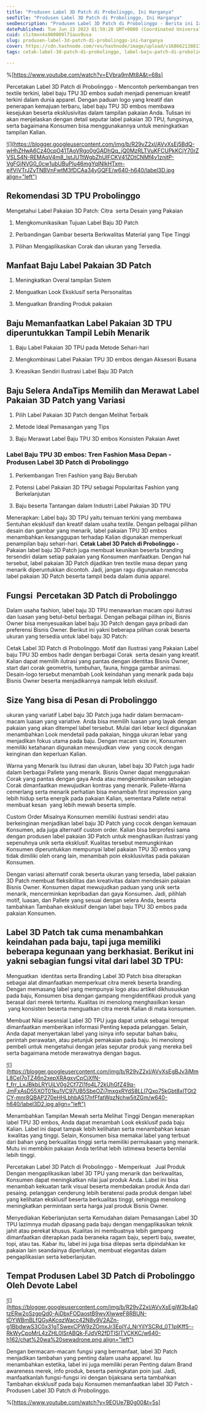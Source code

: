 ```yaml
---
title: "Produsen Label 3D Patch di Probolinggo, Ini Harganya"
seoTitle: "Produsen Label 3D Patch di Probolinggo, Ini Harganya"
seoDescription: "Produsen Label 3D Patch di Probolinggo - Berita ini Ialah Informasi dengan lengkap yang Devote.Labels Publikasikan Perihal Jasa Percetakan Label 3D"
datePublished: Tue Jun 13 2023 01:59:28 GMT+0000 (Coordinated Universal Time)
cuid: clitmxn4s000809l71aus9usa
slug: produsen-label-3d-patch-di-probolinggo-ini-harganya
cover: https://cdn.hashnode.com/res/hashnode/image/upload/v1686621388132/c0961d04-5cf7-490b-8c8f-8c5aeef37e41.jpeg
tags: cetak-label-3d-patch-di-probolinggo, label-baju-patch-di-probolinggo, label-baju-jersey-probolinggo

---
```


%[https://www.youtube.com/watch?v=EVbra9mMt8A&t=68s] 

Percetakan Label 3D Patch di Probolinggo - Mencontoh perkembangan tren textile terkini, label baju TPU 3D embos sudah menjadi penemuan kreatif terkini dalam dunia apparel. Dengan paduan logo yang kreatif dan penerapan kemajuan terbaru, label baju TPU 3D embos membawa kesejukan beserta eksklusivitas dalam tampilan pakaian Anda. Tulisan ini akan menjelaskan dengan detail seputar label pakaian 3D TPU, fungsinya, serta bagaimana Konsumen bisa menggunakannya untuk meningkatkan tampilan Kalian.

[![](https://blogger.googleusercontent.com/img/b/R29vZ2xl/AVvXsEj5BdQ-wHhZHwA6Cz40cpO41TAoVRgo0gGADhQq_jQ0MzRLTVuKFCUPkKCjY70rZVSLS4N-REMAqV4m8_IstJUTtWgbZhUlFCKV41ZOtCNMf4v1znjtP-VgFGjNVG0_0cw1ubUBuPIu46mgYqlNIkHTxm-eifViVTrJZyTNBVnFwtM3fDCAa34yGQFE/w640-h640/label3D.jpg align="left")](https://blogger.googleusercontent.com/img/b/R29vZ2xl/AVvXsEj5BdQ-wHhZHwA6Cz40cpO41TAoVRgo0gGADhQq_jQ0MzRLTVuKFCUPkKCjY70rZVSLS4N-REMAqV4m8_IstJUTtWgbZhUlFCKV41ZOtCNMf4v1znjtP-VgFGjNVG0_0cw1ubUBuPIu46mgYqlNIkHTxm-eifViVTrJZyTNBVnFwtM3fDCAa34yGQFE/s900/label3D.jpg)

## Rekomendasi 3D TPU Probolinggo

Mengetahui Label Pakaian 3D Patch: Citra  serta Desain yang Pakaian

1. Mengkomunikasikan Tujuan Label Baju 3D Patch
    
2. Perbandingan Gambar beserta Berkwalitas Material yang Tipe Tinggi
    
3. Pilihan Mengaplikasikan Corak dan ukuran yang Tersedia.
    

## Manfaat Baju Label Pakaian 3D Patch

1. Meningkatkan Overal tampilan Sistem
    
2. Menguatkan Look Eksklusif serta Personalitas
    
3. Menguatkan Branding Produk pakaian
    

## Baju Memanfaatkan Label Pakaian 3D TPU diperuntukkan Tampil Lebih Menarik

1. Baju Label Pakaian 3D TPU pada Metode Sehari-hari
    
2. Mengkombinasi Label Pakaian TPU 3D embos dengan Aksesori Busana
    
3. Kreasikan Sendiri Ilustrasi Label Baju 3D Patch
    

## Baju Selera AndaTips Memilih dan Merawat Label Pakaian 3D Patch yang Variasi

1. Pilih Label Pakaian 3D Patch dengan Melihat Terbaik
    
2. Metode Ideal Pemasangan yang Tips
    
3. Baju Merawat Label Baju TPU 3D embos Konsisten Pakaian Awet
    

### Label Baju TPU 3D embos: Tren Fashion Masa Depan - Produsen Label 3D Patch di Probolinggo

1. Perkembangan Tren Fashion yang Baju Berubah
    
2. Potensi Label Pakaian 3D TPU sebagai Popularitas Fashion yang Berkelanjutan
    
3. Baju beserta Tantangan dalam Industri Label Pakaian 3D TPU
    

Menerapkan: Label baju 3D TPU yaitu temuan terkini yang membawa Sentuhan eksklusif dan kreatif dalam usaha textile. Dengan pelbagai pilihan desain dan gambar yang menarik, label pakaian TPU 3D embos menambahkan kesanggupan terhadap Kalian digunakan memperkuat penampilan baju sehari-hari. **Cetak Label 3D Patch di Probolinggo -** Pakaian label baju 3D Patch juga membuat keunikan beserta branding tersendiri dalam setiap pakaian yang Konsumen manfaatkan. Dengan hal tersebut, label pakaian 3D Patch dijadikan tren textile masa depan yang menarik diperuntukkan dicontoh. Jadi, jangan ragu digunakan mencoba label pakaian 3D Patch beserta tampil beda dalam dunia apparel.

## Fungsi  Percetakan 3D Patch di Probolinggo

Dalam usaha fashion, label baju 3D TPU menawarkan macam opsi ilutrasi dan luasan yang betul-betul berbagai. Dengan pelbagai pilihan ini, Bisnis Owner bisa menyesuaikan label baju 3D Patch dengan gaya pribadi dan preferensi Bisnis Owner. Berikut ini yakni beberapa pilihan corak beserta ukuran yang tersedia untuk label baju 3D Patch:

Cetak Label 3D Patch di Probolinggo. Motif dan Ilustrasi yang Pakaian Label baju TPU 3D embos hadir dengan berbagai Corak  serta desain yang kreatif. Kalian dapat memilih ilutrasi yang pantas dengan identitas Bisnis Owner, start dari corak geometris, tumbuhan, fauna, hingga gambar animasi. Desain-logo tersebut menambah Look keindahan yang menarik pada baju Bisnis Owner beserta menjadikannya nampak lebih ekslusif.

## Size Yang bisa di Pesan di Probolinggo

ukuran yang variatif Label baju 3D Patch juga hadir dalam bermacam-macam luasan yang variative. Anda bisa memilih luasan yang layak dengan pakaian yang akan ditempel label tersebut. Mulai dari lebar kecil digunakan menambahkan Look mendetail pada pakaian, hingga ukuran lebar yang menjadikan fokus utama pada baju. Dengan macam size ini, Konsumen memiliki ketahanan digunakan mewujudkan view  yang cocok dengan keinginan dan keperluan Kalian.

Warna yang Menarik Isu ilutrasi dan ukuran, label baju 3D Patch juga hadir dalam berbagai Pallete yang menarik. Bisnis Owner dapat menggunakan Corak yang pantas dengan gaya Anda atau mengkombinasikan sebagian Corak dimanfaatkan mewujudkan kontras yang menarik. Pallete-Warna cemerlang serta menarik perhatian bisa menambah first impression yang lebih hidup serta energik pada pakaian Kalian, sementara Pallete netral membuat kesan  yang lebih mewah beserta simple.

Custom Order Misalnya Konsumen memiliki ilustrasi sendiri atau berkeinginan menjadikan label baju 3D Patch yang cocok dengan kemauan Konsumen, ada juga alternatif custom order. Kalian bisa berprofesi sama dengan produsen label pakaian 3D Patch untuk menghasilkan ilustrasi yang sepenuhnya unik serta eksklusif. Kualitas tersebut memungkinkan Konsumen diperuntukkan mempunyai label pakaian TPU 3D embos yang tidak dimiliki oleh orang lain, menambah poin eksklusivitas pada pakaian Konsumen.

Dengan variasi alternatif corak beserta ukuran yang tersedia, label pakaian 3D Patch membuat fleksibilitas dan kreativitas dalam mendesain pakaian Bisnis Owner. Konsumen dapat mewujudkan paduan yang unik serta menarik, mencerminkan kepribadian dan gaya Konsumen. Jadi, pilihlah motif, luasan, dan Pallete yang sesuai dengan selera Anda, beserta tambahkan Tambahan eksklusif dengan label baju TPU 3D embos pada pakaian Konsumen.

## Label 3D Patch tak cuma menambahkan keindahan pada baju, tapi juga memiliki beberapa kegunaan yang berkhasiat. Berikut ini yakni sebagian fungsi vital dari label 3D TPU:

Menguatkan  identitas serta Branding Label 3D Patch bisa diterapkan sebagai alat dimanfaatkan memperkuat citra merek beserta branding. Dengan memasang label yang mempunyai logo atau artikel dikhususkan pada baju, Konsumen bisa dengan gampang mengidentifikasi produk yang berasal dari merek tertentu. Kualitas ini menolong menghasilkan kesan  yang konsisten beserta menguatkan citra merek Kalian di mata konsumen.

Membuat Nilai esesnsial Label 3D TPU juga dapat untuk sebagai tempat dimanfaatkan memberikan informasi Penting kepada pelanggan. Selain, Anda dapat menyertakan label yang isinya info seputar bahan baku, perintah perawatan, atau petunjuk pemakaian pada baju. Ini menolong pembeli untuk mengetahui dengan jelas seputar produk yang mereka beli serta bagaimana metode merawatnya dengan bagus.

[![](https://blogger.googleusercontent.com/img/b/R29vZ2xl/AVvXsEgBJv3jMmL8CeI7oTZ46n2xepXRAgxvCpCjXfN-f_frr_LxJBkbLRYUjLV0g2Cf7Zl1fo4L72kUhGfZ49q-JmFxAsD55XOT01ku1VC97UB5SbeOZi7mxgxRYdS8LLl7Qxo75kGbt8xlTGt2CY-mnr8QBAP270eHHLbhbAS17nfFfatWqzNchw5itZGm/w640-h640/label3D2.jpg align="left")](https://blogger.googleusercontent.com/img/b/R29vZ2xl/AVvXsEgBJv3jMmL8CeI7oTZ46n2xepXRAgxvCpCjXfN-f_frr_LxJBkbLRYUjLV0g2Cf7Zl1fo4L72kUhGfZ49q-JmFxAsD55XOT01ku1VC97UB5SbeOZi7mxgxRYdS8LLl7Qxo75kGbt8xlTGt2CY-mnr8QBAP270eHHLbhbAS17nfFfatWqzNchw5itZGm/s900/label3D2.jpg)

Menambahkan Tampilan Mewah serta Melihat Tinggi Dengan menerapkan label TPU 3D embos, Anda dapat menambah Look eksklusif pada baju Kalian. Label ini dapat tampak lebih kelihatan serta menambahkan kesan  kwalitas yang tinggi. Selain, Konsumen bisa memakai label yang terbuat dari bahan yang berkualitas tinggi serta memiliki permukaaan yang menarik. Mutu ini membikin pakaian Anda terlihat lebih istimewa beserta bernilai lebih tinggi.

Percetakan Label 3D Patch di Probolinggo - Memperkuat   Jual Produk Dengan mengaplikasikan label 3D TPU yang menarik dan berkwalitas, Konsumen dapat meningkatkan nilai jual produk Anda. Label ini bisa menambah kekuatan tarik visual beserta membedakan produk Anda dari pesaing. pelanggan cenderung lebih beratensi pada produk dengan label yang kelihatan eksklusif beserta berkualitas tinggi, sehingga menolong meningkatkan permintaan serta harga jual produk Bisnis Owner.

Menyediakan Keberlanjutan serta Kemudahan dalam Pemasangan Label 3D TPU lazimnya mudah dipasang pada baju dengan mengaplikasikan teknik jahit atau perekat khusus. Kualitas ini membuatnya lebih gampang dimanfaatkan diterapkan pada beraneka ragam baju, seperti baju, sweater, topi, atau tas. Kabar itu, label ini juga bisa dilepas serta dipindahkan ke pakaian lain seandainya diperlukan, membuat eleganitas dalam pengaplikasian serta keberlanjutan.

## Tempat Produsen Label 3D Patch di Probolinggo Oleh Devote Label

[![](https://blogger.googleusercontent.com/img/b/R29vZ2xl/AVvXsEgjW3b4a0tzERw2oSzgpQd0-AiDbxFODaostB9wvXIwweF8RBUN-tDYWBmBLfQGyAKcqzWacc42N8y9V2AZn-g1BbdwwS3C0x31gTSwexCPW9zZOmxJr3EplYJ_NrYiIYSCRd_0T1plKff5--RkWyCpoMrL4zZHL0ISrABQk-FJdVR2fDTISITVCKKC/w640-h162/chat%20wa%20sewadrone.png align="left")](https://wa.me/+6287838865004?text=Permisi%2C%20kak%20mau%20nanya%20tentang%20label%2C%20dapat%20informasi%20dari%20devotelabels.web.id)

Dengan bermacam-macam fungsi yang bermanfaat, label 3D Patch menjadikan tambahan yang penting dalam usaha apparel. Isu menambahkan estetika, label ini juga memiliki peran Penting dalam Brand awareness merek, info produk, beserta peningkatan poin jual. Jadi, manfaatkanlah fungsi-fungsi ini dengan bijaksana serta tambahkan Tambahan eksklusif pada baju Konsumen memanfaatkan label 3D Patch - Produsen Label 3D Patch di Probolinggo.

%[https://www.youtube.com/watch?v=9EOUe7B0g00&t=5s]